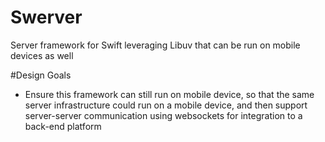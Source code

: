 # Swerver
Server framework for Swift leveraging Libuv that can be run on mobile devices as well


#Design Goals
* Ensure this framework can still run on mobile device, so that the same server infrastructure could run on a mobile device, and then support server-server communication using websockets for integration to a back-end platform
